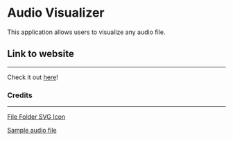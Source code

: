 # Audio Visualizer

This application allows users to visualize any audio file.

## Link to website
---
Check it out [here](https://dingdongg.github.io/audio-viz/)!

### Credits
---
[File Folder SVG Icon](https://www.svgrepo.com/svg/312177/file-folder)

[Sample audio file](https://opengameart.org/art-search-advanced?keys=&field_art_type_tid%5B%5D=13&sort_by=count&sort_order=DESC)